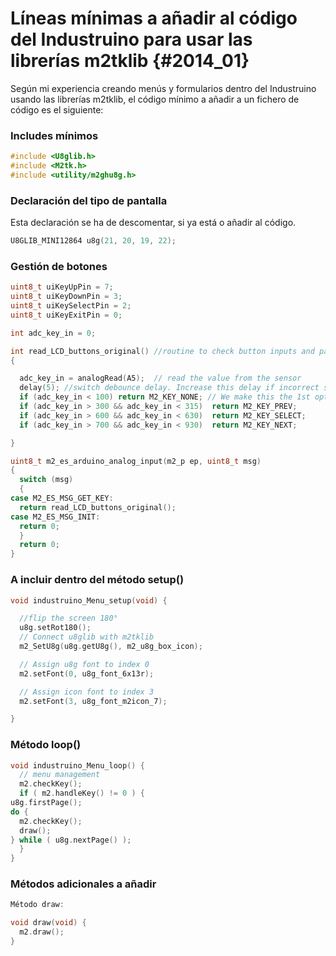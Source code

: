 
# Líneas mínimas a añadir al código del Industruino para usar las librerías m2tklib {#2014_01}

 Según mi experiencia creando menús y formularios dentro del Industruino usando las librerías m2tklib, el código mínimo a añadir a un fichero de código es el siguiente:

### Includes mínimos

``` cpp
#include <U8glib.h>
#include <M2tk.h>
#include <utility/m2ghu8g.h>
```


### Declaración del tipo de pantalla

Esta declaración se ha de descomentar, si ya está o añadir al código.

``` cpp
U8GLIB_MINI12864 u8g(21, 20, 19, 22);
```

### Gestión de botones

``` cpp
uint8_t uiKeyUpPin = 7;
uint8_t uiKeyDownPin = 3;
uint8_t uiKeySelectPin = 2;
uint8_t uiKeyExitPin = 0;

int adc_key_in = 0;

int read_LCD_buttons_original() //routine to check button inputs and pass the correct button event to GUI
{

  adc_key_in = analogRead(A5);  // read the value from the sensor
  delay(5); //switch debounce delay. Increase this delay if incorrect switch selections are returned.
  if (adc_key_in < 100) return M2_KEY_NONE; // We make this the 1st option for speed reasons since it will be the most likely result
  if (adc_key_in > 300 && adc_key_in < 315)  return M2_KEY_PREV;
  if (adc_key_in > 600 && adc_key_in < 630)  return M2_KEY_SELECT;
  if (adc_key_in > 700 && adc_key_in < 930)  return M2_KEY_NEXT;

}

uint8_t m2_es_arduino_analog_input(m2_p ep, uint8_t msg)
{
  switch (msg)
  {
case M2_ES_MSG_GET_KEY:
  return read_LCD_buttons_original();
case M2_ES_MSG_INIT:
  return 0;
  }
  return 0;
}
```

### A incluir dentro del método setup()

``` cpp
void industruino_Menu_setup(void) {

  //flip the screen 180°
  u8g.setRot180();
  // Connect u8glib with m2tklib
  m2_SetU8g(u8g.getU8g(), m2_u8g_box_icon);

  // Assign u8g font to index 0
  m2.setFont(0, u8g_font_6x13r);

  // Assign icon font to index 3
  m2.setFont(3, u8g_font_m2icon_7);

}
```

### Método loop()

``` cpp
void industruino_Menu_loop() {
  // menu management
  m2.checkKey();
  if ( m2.handleKey() != 0 ) {
u8g.firstPage();
do {
  m2.checkKey();
  draw();
} while ( u8g.nextPage() );
  }
}
```

### Métodos adicionales a añadir

``` cpp
Método draw:

void draw(void) {
  m2.draw();
}
```
